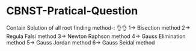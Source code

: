 # CBNST-Pratical-Question
Contain Solution of all root finding method-: 👌👌
1-> Bisection method
2-> Regula Falsi method
3-> Newton Raphson method
4-> Gauss Elimination method 
5-> Gauss Jordan method
6-> Gauss Seidal method



